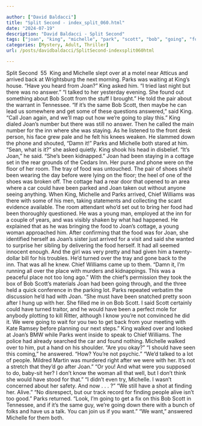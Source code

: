 ```yaml
---

author: ["David Baldacci"]
title: "Split Second - index_split_060.html"
date: "2024-07-19"
description: "David Baldacci - Split Second"
tags: ["joan", "king", "michelle", "park", "scott", "bob", "going", "food", "said", "inn", "chief", "arrived", "back", "u", "get", "answered", "cottage", "williams", "next", "asked", "talked", "found", "pair", "tennessee", "number"]
categories: [Mystery, Adult, Thriller]
url: /posts/davidbaldacci/SplitSecond-indexsplit060html

---
```



Split Second
		 55 
King and Michelle slept over at a motel near Atticus and arrived back at Wrightsburg the next morning. Parks was waiting at King’s house.
“Have you heard from Joan?” King asked him. “I tried last night but there was no answer.”
“I talked to her yesterday evening. She found out something about Bob Scott from the stuff I brought.” He told the pair about the warrant in Tennessee.
“If it’s the same Bob Scott, then maybe he can lead us somewhere and get some of these questions answered,” said King.
“Call Joan again, and we’ll map out how we’re going to play this.”
King dialed Joan’s number but there was still no answer. Then he called the main number for the inn where she was staying. As he listened to the front desk person, his face grew pale and he felt his knees weaken. He slammed down the phone and shouted, “Damn it!”
Parks and Michelle both stared at him.
“Sean, what is it?” she asked quietly.
King shook his head in disbelief. “It’s Joan,” he said. “She’s been kidnapped.”
Joan had been staying in a cottage set in the rear grounds of the Cedars Inn. Her purse and phone were on the floor of her room. The tray of food was untouched. The pair of shoes she’d been wearing the day before were lying on the floor; the heel of one of the shoes was broken off. The cottage had a rear door that opened to an area where a car could have been parked and Joan taken out without anyone seeing anything. When King, Michelle and Parks arrived, Chief Williams was there with some of his men, taking statements and collecting the scant evidence available.
The room attendant who’d set out to bring her food had been thoroughly questioned. He was a young man, employed at the inn for a couple of years, and was visibly shaken by what had happened. He explained that as he was bringing the food to Joan’s cottage, a young woman approached him. After confirming that the food was for Joan, she identified herself as Joan’s sister just arrived for a visit and said she wanted to surprise her sibling by delivering the food herself. It had all seemed innocent enough. And the girl was very pretty and had given him a twenty-dollar bill for his troubles. He’d turned over the tray and gone back to the inn. That was all he knew.
Chief Williams came up to them. “Damn it, I’m running all over the place with murders and kidnappings. This was a peaceful place not too long ago.”
With the chief’s permission they took the box of Bob Scott’s materials Joan had been going through, and the three held a quick conference in the parking lot. Parks repeated verbatim the discussion he’d had with Joan.
“She must have been snatched pretty soon after I hung up with her. She filled me in on Bob Scott. I said Scott certainly could have turned traitor, and he would have been a perfect mole for anybody plotting to kill Ritter, although I know you’re not convinced he did it. We were going to wait for you two to get back from your meeting with Kate Ramsey before planning our next steps.”
King walked over and looked at Joan’s BMW while Parks went inside to speak to Chief Williams. The police had already searched the car and found nothing.
Michelle walked over to him, put a hand on his shoulder. “Are you okay?”
“I should have seen this coming,” he answered.
“How? You’re not psychic.”
“We’d talked to a lot of people. Mildred Martin was murdered right after we were with her. It’s not a stretch that they’d go after Joan.”
“Or you! And what were you supposed to do, baby-sit her? I don’t know the woman all that well, but I don’t think she would have stood for that.”
“I didn’t even try, Michelle. I wasn’t concerned about her safety. And now . . . ?”
“We still have a shot at finding her. Alive.”
“No disrespect, but our track record for finding people alive isn’t too good.”
Parks returned. “Look, I’m going to get a fix on this Bob Scott in Tennessee, and if it’s the same guy, we’re going down there with a bunch of folks and have us a talk. You can join us if you want.”
“We want,” answered Michelle for them both.
